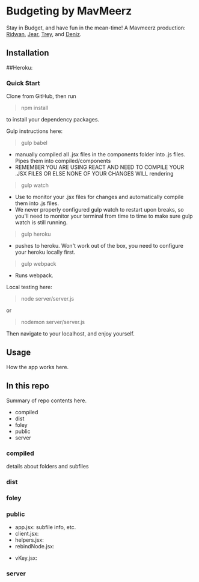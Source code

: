 # Budgeting by MavMeerz

Stay in Budget, and have fun in the mean-time! A Mavmeerz production: [Ridwan](https://github.com/ridwankazi), [Jear](https://github.com/Jearxj),
[Trey](https://github.com/tgrander), and [Deniz](https://github.com/deniztetik).

## Installation


##Heroku:

### Quick Start

Clone from GitHub, then run

  >npm install

to install your dependency packages.

Gulp instructions here:
> gulp babel
* manually compiled all .jsx files in the components folder into .js files. Pipes them into compiled/components
* REMEMBER YOU ARE USING REACT AND NEED TO COMPILE YOUR .JSX FILES OR ELSE NONE OF YOUR CHANGES WILL rendering
> gulp watch
* Use to monitor your .jsx files for changes and automatically compile them into .js files.
* We never properly configured gulp watch to restart upon breaks, so you'll need to monitor your terminal from
time to time to make sure gulp watch is still running.
> gulp heroku
* pushes to heroku. Won't work out of the box, you need to configure your heroku locally first.
> gulp webpack
* Runs webpack.

Local testing here:

  >node server/server.js

  or

  >nodemon server/server.js

  Then navigate to your localhost, and enjoy yourself.

## Usage

How the app works here.

## In this repo

Summary of repo contents here.

  * compiled
  * dist
  * foley
  * public
  * server

### compiled

details about folders and subfiles

### dist


### foley



### public

 * app.jsx: subfile info, etc.
 * client.jsx:
 * helpers.jsx:
 * rebindNode.jsx:
 - vKey.jsx:

### server
